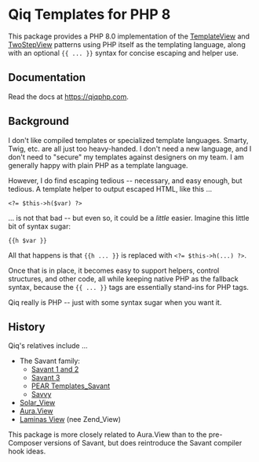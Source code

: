 # Qiq Templates for PHP 8

This package provides a PHP 8.0 implementation of the
[TemplateView](http://martinfowler.com/eaaCatalog/templateView.html) and
[TwoStepView](http://martinfowler.com/eaaCatalog/twoStepView.html) patterns
using PHP itself as the templating language, along with an optional `{{ ... }}`
syntax for concise escaping and helper use.

## Documentation

Read the docs at <https://qiqphp.com>.

## Background

I don't like compiled templates or specialized template languages. Smarty, Twig,
etc. are all just too heavy-handed. I don't need a new language, and I don't
need to "secure" my templates against designers on my team. I am generally
happy with plain PHP as a template language.

However, I do find escaping tedious -- necessary, and easy enough, but tedious.
A template helper to output escaped HTML, like this ...

```
<?= $this->h($var) ?>
```

... is not that bad -- but even so, it could be a *little* easier. Imagine this
little bit of syntax sugar:

```
{{h $var }}
```

All that happens is that `{{h ... }}` is replaced with `<?= $this->h(...) ?>`.

Once that is in place, it becomes easy to support helpers, control structures,
and other code, all while keeping native PHP as the fallback syntax, because
the `{{ ... }}` tags are essentially stand-ins for PHP tags.

Qiq really is PHP -- just with some syntax sugar when you want it.

## History

Qiq's relatives include ...

- The Savant family:
    - [Savant 1 and 2](https://github.com/pmjones/savant)
    - [Savant 3](https://github.com/saltybeagle/Savant3)
    - [PEAR Templates_Savant](https://github.com/pear2/Templates_Savant/)
    - [Savvy](https://github.com/saltybeagle/Savvy)
- [Solar_View](http://solarphp.com/manual/views)
- [Aura.View](http://auraphp.com/packages/2.x/View.html)
- [Laminas View](https://docs.laminas.dev/laminas-view/) (nee Zend_View)

This package is more closely related to Aura.View than to the pre-Composer
versions of Savant, but does reintroduce the Savant compiler hook ideas.
